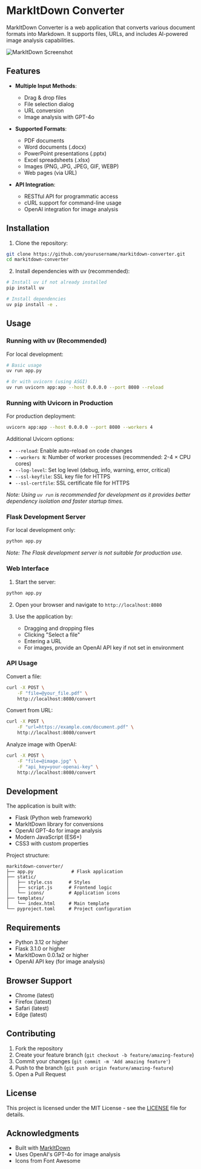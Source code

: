 # MarkItDown Converter

MarkItDown Converter is a web application that converts various document formats into Markdown. It supports files, URLs, and includes AI-powered image analysis capabilities.

![MarkItDown Screenshot](screenshot.png)

## Features

- **Multiple Input Methods**:
  - Drag & drop files
  - File selection dialog
  - URL conversion
  - Image analysis with GPT-4o

- **Supported Formats**:
  - PDF documents
  - Word documents (.docx)
  - PowerPoint presentations (.pptx)
  - Excel spreadsheets (.xlsx)
  - Images (PNG, JPG, JPEG, GIF, WEBP)
  - Web pages (via URL)

- **API Integration**:
  - RESTful API for programmatic access
  - cURL support for command-line usage
  - OpenAI integration for image analysis

## Installation

1. Clone the repository:
```bash
git clone https://github.com/yourusername/markitdown-converter.git
cd markitdown-converter
```

2. Install dependencies with uv (recommended):
```bash
# Install uv if not already installed
pip install uv

# Install dependencies
uv pip install -e .
```

## Usage

### Running with uv (Recommended)

For local development:
```bash
# Basic usage
uv run app.py

# Or with uvicorn (using ASGI)
uv run uvicorn app:app --host 0.0.0.0 --port 8080 --reload
```

### Running with Uvicorn in Production

For production deployment:
```bash
uvicorn app:app --host 0.0.0.0 --port 8080 --workers 4
```

Additional Uvicorn options:
- `--reload`: Enable auto-reload on code changes
- `--workers N`: Number of worker processes (recommended: 2-4 × CPU cores)
- `--log-level`: Set log level (debug, info, warning, error, critical)
- `--ssl-keyfile`: SSL key file for HTTPS
- `--ssl-certfile`: SSL certificate file for HTTPS

*Note: Using `uv run` is recommended for development as it provides better dependency isolation and faster startup times.*

### Flask Development Server

For local development only:
```bash
python app.py
```

*Note: The Flask development server is not suitable for production use.*

### Web Interface

1. Start the server:
```bash
python app.py
```

2. Open your browser and navigate to `http://localhost:8080`

3. Use the application by:
   - Dragging and dropping files
   - Clicking "Select a file"
   - Entering a URL
   - For images, provide an OpenAI API key if not set in environment

### API Usage

Convert a file:
```bash
curl -X POST \
    -F "file=@your_file.pdf" \
    http://localhost:8080/convert
```

Convert from URL:
```bash
curl -X POST \
    -F "url=https://example.com/document.pdf" \
    http://localhost:8080/convert
```

Analyze image with OpenAI:
```bash
curl -X POST \
    -F "file=@image.jpg" \
    -F "api_key=your-openai-key" \
    http://localhost:8080/convert
```

## Development

The application is built with:
- Flask (Python web framework)
- MarkItDown library for conversions
- OpenAI GPT-4o for image analysis
- Modern JavaScript (ES6+)
- CSS3 with custom properties

Project structure:
```
markitdown-converter/
├── app.py              # Flask application
├── static/
│   ├── style.css      # Styles
│   ├── script.js      # Frontend logic
│   └── icons/         # Application icons
├── templates/
│   └── index.html     # Main template
└── pyproject.toml     # Project configuration
```

## Requirements

- Python 3.12 or higher
- Flask 3.1.0 or higher
- MarkItDown 0.0.1a2 or higher
- OpenAI API key (for image analysis)

## Browser Support

- Chrome (latest)
- Firefox (latest)
- Safari (latest)
- Edge (latest)

## Contributing

1. Fork the repository
2. Create your feature branch (`git checkout -b feature/amazing-feature`)
3. Commit your changes (`git commit -m 'Add amazing feature'`)
4. Push to the branch (`git push origin feature/amazing-feature`)
5. Open a Pull Request

## License

This project is licensed under the MIT License - see the [LICENSE](LICENSE) file for details.

## Acknowledgments

- Built with [MarkItDown](https://github.com/path/to/markitdown)
- Uses OpenAI's GPT-4o for image analysis
- Icons from Font Awesome
